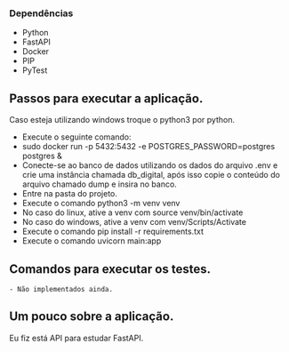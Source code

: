 
### Dependências

- Python
- FastAPI
- Docker
- PIP
- PyTest


## Passos para executar a aplicação.
Caso esteja utilizando windows troque o python3 por python.

- Execute o seguinte comando:
- sudo docker run -p 5432:5432 -e POSTGRES_PASSWORD=postgres postgres &
- Conecte-se ao banco de dados utilizando os dados do arquivo .env e crie uma instância chamada db_digital, após isso copie o conteúdo do arquivo chamado dump e insira no banco.
- Entre na pasta do projeto.
- Execute o comando python3 -m venv venv
- No caso do linux, ative a venv com source venv/bin/activate
- No caso do windows, ative a venv com venv/Scripts/Activate
- Execute o comando pip install -r requirements.txt
- Execute o comando uvicorn main:app

## Comandos para executar os testes.
    - Não implementados ainda.
	
## Um pouco sobre a aplicação.
Eu fiz está API para estudar FastAPI.
